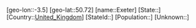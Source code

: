 ﻿---
location: [50.72,-3.5]
type: City
tags:
- geo/City


SpocWebEntityId: 30104
isDeleted: false
confidential: public

---
[geo-lon::-3.5]
[geo-lat::50.72]
[name::Exeter]
[State::]
[Country::[United_Kingdom](geo/Continent/Europe/United_Kingdom.md)]
[StateId::]
[Population::]
[Unknown::]

